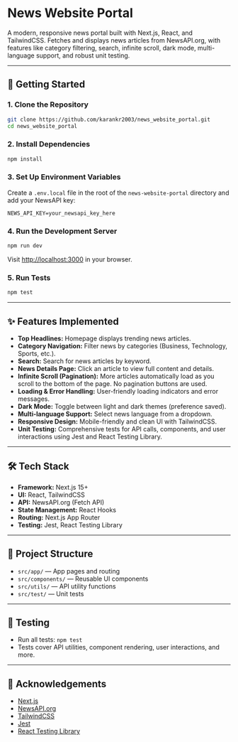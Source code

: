 # News Website Portal

A modern, responsive news portal built with Next.js, React, and TailwindCSS. Fetches and displays news articles from NewsAPI.org, with features like category filtering, search, infinite scroll, dark mode, multi-language support, and robust unit testing.

---

## 🚀 Getting Started

### 1. Clone the Repository
```bash
git clone https://github.com/karankr2003/news_website_portal.git
cd news_website_portal
```

### 2. Install Dependencies
```bash
npm install
```

### 3. Set Up Environment Variables
Create a `.env.local` file in the root of the `news-website-portal` directory and add your NewsAPI key:
```env
NEWS_API_KEY=your_newsapi_key_here
```

### 4. Run the Development Server
```bash
npm run dev
```
Visit [http://localhost:3000](http://localhost:3000) in your browser.

### 5. Run Tests
```bash
npm test
```

---

## ✨ Features Implemented

- **Top Headlines:** Homepage displays trending news articles.
- **Category Navigation:** Filter news by categories (Business, Technology, Sports, etc.).
- **Search:** Search for news articles by keyword.
- **News Details Page:** Click an article to view full content and details.
- **Infinite Scroll (Pagination):** More articles automatically load as you scroll to the bottom of the page. No pagination buttons are used.
- **Loading & Error Handling:** User-friendly loading indicators and error messages.
- **Dark Mode:** Toggle between light and dark themes (preference saved).
- **Multi-language Support:** Select news language from a dropdown.
- **Responsive Design:** Mobile-friendly and clean UI with TailwindCSS.
- **Unit Testing:** Comprehensive tests for API calls, components, and user interactions using Jest and React Testing Library.

---

## 🛠️ Tech Stack
- **Framework:** Next.js 15+
- **UI:** React, TailwindCSS
- **API:** NewsAPI.org (Fetch API)
- **State Management:** React Hooks
- **Routing:** Next.js App Router
- **Testing:** Jest, React Testing Library

---

## 📂 Project Structure
- `src/app/` — App pages and routing
- `src/components/` — Reusable UI components
- `src/utils/` — API utility functions
- `src/test/` — Unit tests

---

## 🧪 Testing
- Run all tests: `npm test`
- Tests cover API utilities, component rendering, user interactions, and more.

---

## 🙏 Acknowledgements
- [Next.js](https://nextjs.org/)
- [NewsAPI.org](https://newsapi.org/)
- [TailwindCSS](https://tailwindcss.com/)
- [Jest](https://jestjs.io/)
- [React Testing Library](https://testing-library.com/)
